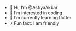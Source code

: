 - 👋 Hi, I’m @AsfiyaAkbar
- 👀 I’m interested in coding
- 🌱 I’m currently learning flutter 
- ⚡ Fun fact: I am friendly

<!---
AsfiyaAkbar/AsfiyaAkbar is a ✨ special ✨ repository because its `README.md` (this file) appears on your GitHub profile.
You can click the Preview link to take a look at your changes.
--->
